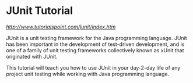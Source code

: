 # JUnit Tutorial
_http://www.tutorialspoint.com/junit/index.htm_

JUnit is a unit testing framework for the Java programming language. JUnit has been important in the development of test-driven development, and is one of a family of unit testing frameworks collectively known as xUnit that originated with JUnit.

This tutorial will teach you how to use JUnit in your day-2-day life of any project unit testing while working with Java programming language.
